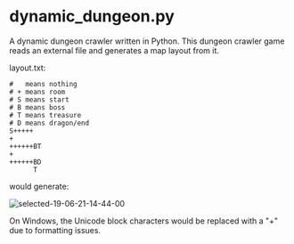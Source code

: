 # dynamic_dungeon.py
A dynamic dungeon crawler written in Python.
This dungeon crawler game reads an external file and generates a map layout from it.

layout.txt:
```
#   means nothing
# + means room
# S means start
# B means boss
# T means treasure
# D means dragon/end
S+++++
+
++++++BT
+
++++++BD
      T
```

would generate:

![selected-19-06-21-14-44-00](https://user-images.githubusercontent.com/86153674/122644382-d3504d00-d10c-11eb-8595-310e258421de.jpg)

On Windows, the Unicode block characters would be replaced with a "+" due to formatting issues.
